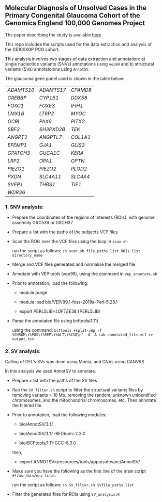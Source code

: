 ## Molecular Diagnosis of Unsolved Cases in the Primary Congenital Glaucoma Cohort of the Genomics England 100,000 Genomes Project
   
   The paper describing the study is available [here]()
   
   This repo includes the scripts used for the data extraction and analysis of the GE100KGP PCG cohort.
   
   This analysis involves two stages of data extraction and annotation: a) single nucleotide variants (SNVs) annotations using `vep99` and b) structural variants (SVs) annotatoions using `AnnotSV`.

   The glaucoma gene panel used is shown in the table below:
   
   |            |            |           |
   |------------|------------|-----------|
   | _ADAMTS10_ | _ADAMTS17_ | _CPAMD8_  |
   | _CREBBP_   | _CYP1B1_   | _DDX58_   |
   | _FOXC1_    | _FOXE3_    | _IFIH1_   |
   | _LMX1B_    | _LTBP2_    | _MYOC_    |
   | _OCRL_     | _PAX6_     | _PITX2_   |
   | _SBF2_     | _SH3PXD2B_ | _TEK_     |
   | _ANGPT1_   | _ANGPTL7_  | _COL1A1_  |
   | _EFEMP1_   | _GJA1_     | _GLIS3_   |
   | _GPATCH3_  | _GUCA1C_   | _KERA_    |
   | _LRP2_     | _OPA1_     | _OPTN_    |
   | _PIEZO1_   | _PIEZO2_   | _PLOD2_   | 
   | _PXDN_     | _SLC4A11_  | _SLC4A4_  |
   | _SVEP1_    | _THBS1_    | _TIE1_    |
   | _WDR36_    |            |           |


### 1. SNV analysis:
    
- Prepare the coordinates of the regions of interests (ROIs), with genome assembly GRCh38 or GRCH37

 - Prepare a list with the paths of the subjects VCF files 

 - Scan the ROIs over the VCF files using the loop in `scan.sh`
    
    run the script as follows: `sh scan.sh file_paths.list ROIs.list directory_name`

-  Merge and VCF files generated and normalise the merged file

- Annotate with VEP tools (vep99), using the command in `vep_annotate.sh`

- Prior to annotation, load the following:

   * module purge

   * module load bio/VEP/99.1-foss-2019a-Perl-5.28.1

   * export PERL5LIB=${LOFTEE38}:${PERL5LIB}


- Parse the annotated file using bcftools(1.11)
  
  using the command: `bcftools +split-vep -f %CHROM\t%POS\t%REF\t%ALT\t%CSQ\n' -d -A tab annotated_file.vcf >> output.tsv`


### 2. SV analysis:

  Calling of GEL’s SVs was done using Manta, and CNVs using CANVAS.

  In this analysis we used AnnotSV to annotate.

- Prepare a list with the paths of the SV files

- Run the `SV_filter.sh` script to filter the structural variants files by removing variants > 10 Mb, removing the random, unknown unidentified chromosomes, and the mitochondrial chromosomes, etc. Then annotate the filtered file.

- Prior to annotation, load the following modules:
    
   * bio/AnnotSV/3.1.1

   * bio/AnnotSV/3.1.1-BEDtools-2.3.0

   * bio/BCFtools/1.11-GCC-8.3.0

   then,

   * export ANNOTSV=/resources/tools/apps/software/AnnotSV/

- Make sure you have the following as the first line of the main script `#!/usr/bin/env tclsh`

    run the script as follows: `sh SV_filter.sh SVfile_paths.list`

- Filter the generated files for ROIs using `SV_analysis.R`


